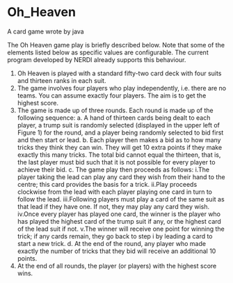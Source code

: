 # Oh_Heaven
A card game wrote by java

The Oh Heaven game play is briefly described below. Note that some of the elements listed below as specific values are configurable. The current program developed by NERDI already supports this behaviour.

1. Oh Heaven is played with a standard fifty-two card deck with four suits and thirteen ranks in each suit.
2. The game involves four players who play independently, i.e. there are no teams. You can assume exactly
  four players. The aim is to get the highest score.
3. The game is made up of three rounds. Each round is made up of the following sequence:
  a. A hand of thirteen cards being dealt to each player, a trump suit is randomly selected (displayed in the upper left of Figure 1) for the round, and a player being randomly selected to bid first and then start or lead.
  b. Each player then makes a bid as to how many tricks they think they can win. They will get 10 extra points if they make exactly this many tricks. The total bid cannot equal the thirteen, that is, the last player must bid such that it is not possible for every player to achieve their bid.
  c. The game play then proceeds as follows:
    i.The player taking the lead can play any card they wish from their hand to the centre; this card provides the basis for a trick.
    ii.Play proceeds clockwise from the lead with each player playing one card in turn to follow the lead.
    iii.Following players must play a card of the same suit as that lead if they have one. If not, they may play any card they wish.
    iv.Once every player has played one card, the winner is the player who has played the highest card of the trump suit if any, or the highest card of the lead suit if not.
    v.The winner will receive one point for winning the trick; if any cards remain, they go back to step i by leading a card to start a new trick.
  d. At the end of the round, any player who made exactly the number of tricks that they bid will receive an additional 10 points.
4. At the end of all rounds, the player (or players) with the highest score wins. 
  
  
  
  
